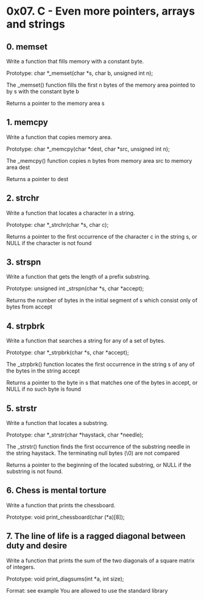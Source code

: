 # 0x07. C - Even more pointers, arrays and strings

## 0. memset
Write a function that fills memory with a constant byte.

Prototype: char *_memset(char *s, char b, unsigned int n);

The _memset() function fills the first n bytes of the memory area pointed to by s with the constant byte b

Returns a pointer to the memory area s

## 1. memcpy
Write a function that copies memory area.

Prototype: char *_memcpy(char *dest, char *src, unsigned int n);

The _memcpy() function copies n bytes from memory area src to memory area dest

Returns a pointer to dest

## 2. strchr
Write a function that locates a character in a string.

Prototype: char *_strchr(char *s, char c);

Returns a pointer to the first occurrence of the character c in the string s, or NULL if the character is not found

## 3. strspn
Write a function that gets the length of a prefix substring.

Prototype: unsigned int _strspn(char *s, char *accept);

Returns the number of bytes in the initial segment of s which consist only of bytes from accept


## 4. strpbrk
Write a function that searches a string for any of a set of bytes.

Prototype: char *_strpbrk(char *s, char *accept);

The _strpbrk() function locates the first occurrence in the string s of any of the bytes in the string accept

Returns a pointer to the byte in s that matches one of the bytes in accept, or NULL if no such byte is found

## 5. strstr
Write a function that locates a substring.

Prototype: char *_strstr(char *haystack, char *needle);

The _strstr() function finds the first occurrence of the substring needle in the string haystack. The terminating null bytes (\0) are not compared

Returns a pointer to the beginning of the located substring, or NULL if the substring is not found.

## 6. Chess is mental torture
Write a function that prints the chessboard.

Prototype: void print_chessboard(char (*a)[8]);

## 7. The line of life is a ragged diagonal between duty and desire
Write a function that prints the sum of the two diagonals of a square matrix of integers.

Prototype: void print_diagsums(int *a, int size);

Format: see example
You are allowed to use the standard library
